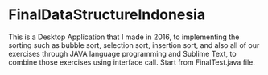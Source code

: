 # FinalDataStructureIndonesia
This is a Desktop Application that I made in 2016, to implementing the sorting such as bubble sort, selection sort, insertion sort, and also all of our exercises through JAVA language programming and Sublime Text, to combine those exercises using interface call. Start from FinalTest.java file.
